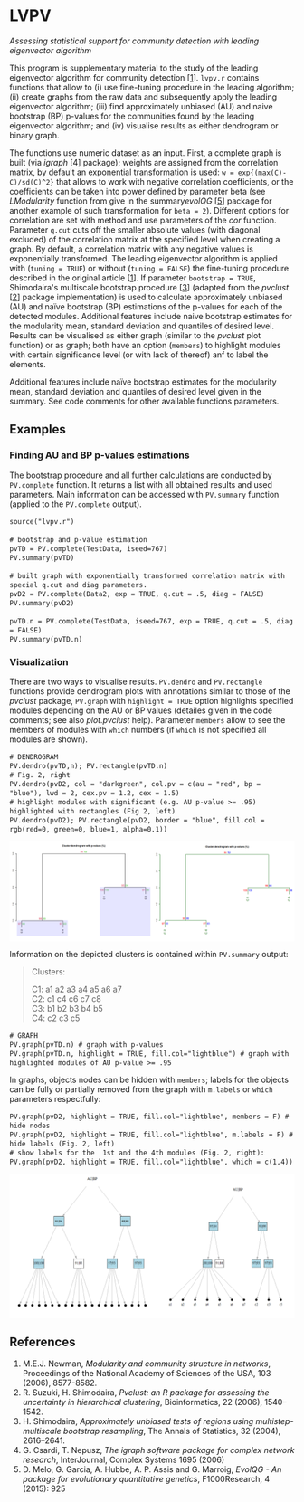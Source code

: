 # LVPV
*Assessing statistical support for community detection with leading eigenvector algorithm*

This program is supplementary material to the study of the leading eigenvector algorithm for community detection \[[1](https://www.pnas.org/content/103/23/8577)\]. `lvpv.r` contains functions that allow to (i) use fine-tuning procedure in the leading algorithm; (ii) create graphs from the raw data and subsequently apply the leading eigenvector algorithm; (iii) find approximately unbiased (AU) and naive bootstrap (BP) p-values for the communities found by the leading eigenvector algorithm; and (iv) visualise results as either dendrogram or binary graph. 

The functions use numeric dataset as an input. First, a complete graph is built (via *igraph* [4] package); weights are assigned from the correlation matrix, by default an exponential transformation is used: `w = exp{(max(C)-C)/sd(C)^2}` that allows to work with negative correlation coefficients, or the coefficients can be taken into power defined by parameter beta (see *LModularity* function from give in the summary*evolQG* \[[5](https://cran.r-project.org/web/packages/evolqg/index.html)\] package for another example of such transformation for `beta = 2`). Different options for correlation are set with method and use parameters of the *cor* function. Parameter `q.cut` cuts off the smaller absolute values (with diagonal excluded) of the correlation matrix at the specified level when creating a graph. By default, a correlation matrix with any negative values is exponentially transformed. 
The leading eigenvector algorithm is applied with (`tuning = TRUE`) or without (`tuning = FALSE`) the fine-tuning procedure described in the original article \[[1](https://www.pnas.org/content/103/23/8577)\]. If parameter `bootstrap = TRUE`, Shimodaira's multiscale bootstrap procedure \[[3](https://projecteuclid.org/euclid.aos/1107794881)\] (adapted from the *pvclust* \[[2](https://cran.r-project.org/web/packages/pvclust/index.html)\] package implementation) is used to calculate approximately unbiased (AU) and naïve bootstrap (BP) estimations of the p-values for each of the detected modules. Additional features include naive bootstrap estimates for the modularity mean, standard deviation and quantiles of desired level. Results can be visualised as either graph (similar to the *pvclust* plot function) or as graph; both have an option (`members`) to highlight modules with certain significance level (or with lack of thereof) anf to label the elements. 

Additional features include naïve bootstrap estimates for the modularity mean, standard deviation and quantiles of desired level given in the summary.
See code comments for other available functions parameters.

## Examples

### Finding AU and BP p-values estimations

The bootstrap procedure and all further calculations are conducted by `PV.complete` function. It returns a list with all obtained results and used parameters. Main information can be accessed with `PV.summary` function (applied to the `PV.complete` output).
```
source("lvpv.r")

# bootstrap and p-value estimation
pvTD = PV.complete(TestData, iseed=767)
PV.summary(pvTD)

# built graph with exponentially transformed correlation matrix with special q.cut and diag parameters.
pvD2 = PV.complete(Data2, exp = TRUE, q.cut = .5, diag = FALSE)
PV.summary(pvD2) 

pvTD.n = PV.complete(TestData, iseed=767, exp = TRUE, q.cut = .5, diag = FALSE)
PV.summary(pvTD.n)
```

### Visualization
There are two ways to visualise results. `PV.dendro` and `PV.rectangle` functions provide dendrogram plots with annotations similar to those of the *pvclust* package, `PV.graph` with `highlight = TRUE` option highlights specified modules depending on the AU or BP values (detailes given in the code comments; see also *plot.pvclust* help). Parameter `members` allow to see the members of modules with `which` numbers (if `which` is not specified all modules are shown). 
```
# DENDROGRAM
PV.dendro(pvTD,n); PV.rectangle(pvTD.n)
# Fig. 2, right
PV.dendro(pvD2, col = "darkgreen", col.pv = c(au = "red", bp = "blue"), lwd = 2, cex.pv = 1.2, cex = 1.5)
# highlight modules with significant (e.g. AU p-value >= .95) highlighted with rectangles (Fig 2, left)
PV.dendro(pvD2); PV.rectangle(pvD2, border = "blue", fill.col = rgb(red=0, green=0, blue=1, alpha=0.1)) 
```
<img align = "center" src = "Images/dendro_options3.png" alt = "Dendrogram with rectangles" width = 850>

Information on the depicted clusters is contained within `PV.summary` output:
>Clusters:
>
>C1: a1 a2 a3 a4 a5 a6 a7  
>C2: c1 c4 c6 c7 c8  
>C3: b1 b2 b3 b4 b5  
>C4: c2 c3 c5

```
# GRAPH
PV.graph(pvTD.n) # graph with p-values
PV.graph(pvTD.n, highlight = TRUE, fill.col="lightblue") # graph with highlighted modules of AU p-value >= .95
```
In graphs, objects nodes can be hidden with `members`; labels for the objects can be fully or partially removed from the graph with `m.labels` or `which` parameters respectfully:
```
PV.graph(pvD2, highlight = TRUE, fill.col="lightblue", members = F) # hide nodes
PV.graph(pvD2, highlight = TRUE, fill.col="lightblue", m.labels = F) # hide labels (Fig. 2, left)
# show labels for the  1st and the 4th modules (Fig. 2, right):
PV.graph(pvD2, highlight = TRUE, fill.col="lightblue", which = c(1,4))
```
<img align = "center" src = "Images/graph_label_options.png" alt = "Graph labels options" width = 820>



## References
1. M.E.J. Newman, *Modularity and community structure in networks*, Proceedings of the National Academy of Sciences of the USA, 103 (2006), 8577-8582.
2. R. Suzuki, H. Shimodaira, *Pvclust: an R package for assessing the uncertainty in hierarchical
clustering*, Bioinformatics, 22 (2006), 1540–1542.
3. H. Shimodaira, *Approximately unbiased tests of regions using multistep-multiscale bootstrap
resampling*, The Annals of Statistics, 32 (2004), 2616–2641.
4. G. Csardi, T. Nepusz, *The igraph software package for complex network research*, InterJournal, Complex Systems 1695 (2006)
5. D. Melo, G. Garcia, A. Hubbe, A. P. Assis and G. Marroig, *EvolQG - An  package for evolutionary quantitative genetics*, F1000Research, 4 (2015): 925

